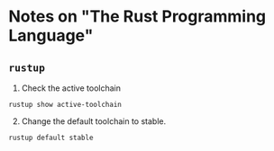 # Notes on "The Rust Programming Language"

## `rustup`

1. Check the active toolchain
```shell
rustup show active-toolchain
```

2. Change the default toolchain to stable.
```shell
rustup default stable
```


